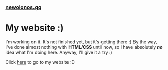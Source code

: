 ### [newolonos.gq](https://newolonos.gq)
# My website :)
I'm working on it. It's not finished yet, but it's getting there :)
By the way, I've done almost nothing with **HTML/CSS** until now, so I have absolutely ***no*** idea what I'm doing here.
Anyway, I'll give it a try :)


Click [here](https://newolonos.gq) to go to my website :D
